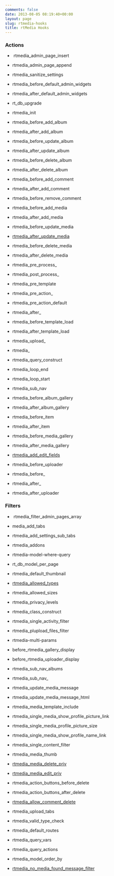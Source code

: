 ```yaml
---
comments: false
date: 2013-08-05 08:19:40+00:00
layout: page
slug: rtmedia-hooks
title: rtMedia Hooks
---
```


### Actions





	
  *  rtmedia_admin_page_insert

	
  * rtmedia_admin_page_append

	
  * rtmedia_sanitize_settings

	
  * rtmedia_before_default_admin_widgets

	
  * rtmedia_after_default_admin_widgets

	
  * rt_db_upgrade

	
  * rtmedia_init

	
  * rtmedia_before_add_album

	
  * rtmedia_after_add_album

	
  * rtmedia_before_update_album

	
  * rtmedia_after_update_album

	
  * rtmedia_before_delete_album

	
  * rtmedia_after_delete_album

	
  * rtmedia_before_add_comment

	
  * rtmedia_after_add_comment

	
  * rtmedia_before_remove_comment

	
  * rtmedia_before_add_media

	
  * rtmedia_after_add_media

	
  * rtmedia_before_update_media

	
  * [rtmedia_after_update_media](https://rtcamp.com/rtmedia/docs/developer/rtmedia-hooks/rtmedia_after_update_media/)

	
  * rtmedia_before_delete_media

	
  * rtmedia_after_delete_media

	
  * rtmedia_pre_process_

	
  * rtmedia_post_process_

	
  * rtmedia_pre_template

	
  * rtmedia_pre_action_

	
  * rtmedia_pre_action_default

	
  * rtmedia_after_

	
  * rtmedia_before_template_load

	
  * rtmedia_after_template_load

	
  * rtmedia_upload_

	
  * rtmedia_

	
  * rtmedia_query_construct

	
  * rtmedia_loop_end

	
  * rtmedia_loop_start

	
  * rtmedia_sub_nav

	
  * rtmedia_before_album_gallery

	
  * rtmedia_after_album_gallery

	
  * rtmedia_before_item

	
  * rtmedia_after_item

	
  * rtmedia_before_media_gallery

	
  * rtmedia_after_media_gallery

	
  * [rtmedia_add_edit_fields](https://rtcamp.com/rtmedia/docs/developer/rtmedia-hooks/rtmedia_add_edit_fields/)

	
  * rtmedia_before_uploader

	
  * rtmedia_before_

	
  * rtmedia_after_

	
  * rtmedia_after_uploader




### Filters





	
  *  rtmedia_filter_admin_pages_array

	
  * media_add_tabs

	
  * rtmedia_add_settings_sub_tabs

	
  * rtmedia_addons

	
  * rtmedia-model-where-query

	
  * rt_db_model_per_page

	
  * rtmedia_default_thumbnail

	
  * [rtmedia_allowed_types](https://rtcamp.com/rtmedia/docs/developer/rtmedia-hooks/rtmedia_allowed_types/)

	
  * rtmedia_allowed_sizes

	
  * rtmedia_privacy_levels

	
  * rtmedia_class_construct

	
  * rtmedia_single_activity_filter

	
  * rtmedia_plupload_files_filter

	
  * rtmedia-multi-params

	
  * before_rtmedia_gallery_display

	
  * before_rtmedia_uploader_display

	
  * rtmedia_sub_nav_albums

	
  * rtmedia_sub_nav_

	
  * rtmedia_update_media_message

	
  * rtmedia_update_media_message_html

	
  * rtmedia_media_template_include

	
  * rtmedia_single_media_show_profile_picture_link

	
  * rtmedia_single_media_profile_picture_size

	
  * rtmedia_single_media_show_profile_name_link

	
  * rtmedia_single_content_filter

	
  * rtmedia_media_thumb

	
  * [rtmedia_media_delete_priv](http://docs.rtcamp.com/rtmedia/developer/hooks/rtmedia-hooks/rtmedia_media_delete_priv/)

	
  * [rtmedia_media_edit_priv](http://docs.rtcamp.com/rtmedia/developer/hooks/rtmedia-hooks/rtmedia_media_edit_priv/)

	
  * rtmedia_action_buttons_before_delete

	
  * rtmedia_action_buttons_after_delete

	
  * [rtmedia_allow_comment_delete](http://docs.rtcamp.com/rtmedia/developer/hooks/rtmedia-hooks/rtmedia_allow_comment_delete/)

	
  * rtmedia_upload_tabs

	
  * rtmedia_valid_type_check

	
  * rtmedia_default_routes

	
  * rtmedia_query_vars

	
  * rtmedia_query_actions

	
  * rtmedia_model_order_by

	
  * [rtmedia_no_media_found_message_filter](http://docs.rtcamp.com/rtmedia/developer/hooks/rtmedia-hooks/change-default-media-found-message-media-tab/)


